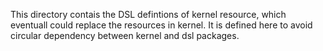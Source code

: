 This directory contais the DSL defintions of kernel resource, which eventuall could replace the resources in kernel. 
It is defined here to avoid circular dependency between kernel and dsl packages.